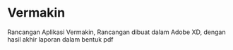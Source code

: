 # Vermakin
Rancangan Aplikasi Vermakin,
Rancangan dibuat dalam Adobe XD, dengan hasil akhir laporan dalam bentuk pdf
